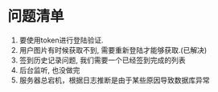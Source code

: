 # 问题清单
1. 要使用token进行登陆验证.
2. 用户图片有时候获取不到, 需要重新登陆才能够获取.(已解决)
3. 签到历史记录问题, 我们需要一个已经签到完成的列表
4. 后台监听, 也没做完
5. 服务器总宕机，根据日志推断是由于某些原因导致数据库异常
